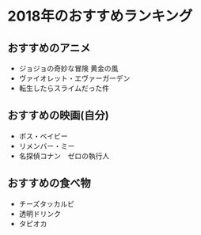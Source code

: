 # 2018年のおすすめランキング

## おすすめのアニメ

- ジョジョの奇妙な冒険 黄金の風
- ヴァイオレット・エヴァーガーデン
- 転生したらスライムだった件

## おすすめの映画(自分)

- ボス・ベイビー
- リメンバー・ミー
- 名探偵コナン　ゼロの執行人

## おすすめの食べ物

- チーズタッカルビ
- 透明ドリンク
- タピオカ
